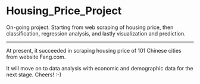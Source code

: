 # Housing_Price_Project
On-going project. Starting from web scraping of housing price, then classification, regression analysis, and lastly visualization and prediction. 
 
***
At present, it succeeded in scraping housing price of 101 Chinese cities from website Fang.com.

It will move on to data analysis with economic and demographic data for the next stage. Cheers! :-)
